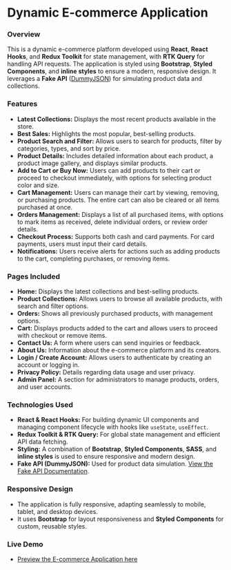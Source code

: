 # Dynamic E-commerce Application

### Overview
This is a dynamic e-commerce platform developed using **React**, **React Hooks**, and **Redux Toolkit** for state management, with **RTK Query** for handling API requests. The application is styled using **Bootstrap**, **Styled Components**, and **inline styles** to ensure a modern, responsive design. It leverages a **Fake API** ([DummyJSON](https://dummyjson.com/docs/products#products-single)) for simulating product data and collections.

### Features
- **Latest Collections:** Displays the most recent products available in the store.
- **Best Sales:** Highlights the most popular, best-selling products.
- **Product Search and Filter:** Allows users to search for products, filter by categories, types, and sort by price.
- **Product Details:** Includes detailed information about each product, a product image gallery, and displays similar products.
- **Add to Cart or Buy Now:** Users can add products to their cart or proceed to checkout immediately, with options for selecting product color and size.
- **Cart Management:** Users can manage their cart by viewing, removing, or purchasing products. The entire cart can also be cleared or all items purchased at once.
- **Orders Management:** Displays a list of all purchased items, with options to mark items as received, delete individual orders, or review order details.
- **Checkout Process:** Supports both cash and card payments. For card payments, users must input their card details.
- **Notifications:** Users receive alerts for actions such as adding products to the cart, completing purchases, or removing items.

### Pages Included
- **Home:** Displays the latest collections and best-selling products.
- **Product Collections:** Allows users to browse all available products, with search and filter options.
- **Orders:** Shows all previously purchased products, with management options.
- **Cart:** Displays products added to the cart and allows users to proceed with checkout or remove items.
- **Contact Us:** A form where users can send inquiries or feedback.
- **About Us:** Information about the e-commerce platform and its creators.
- **Login / Create Account:** Allows users to authenticate by creating an account or logging in.
- **Privacy Policy:** Details regarding data usage and user privacy.
- **Admin Panel:** A section for administrators to manage products, orders, and user accounts.

### Technologies Used
- **React & React Hooks:** For building dynamic UI components and managing component lifecycle with hooks like `useState`, `useEffect`.
- **Redux Toolkit & RTK Query:** For global state management and efficient API data fetching.
- **Styling:** A combination of **Bootstrap**, **Styled Components**, **SASS**, and **inline styles** is used to ensure responsive and modern design.
- **Fake API (DummyJSON):** Used for product data simulation. [View the Fake API Documentation](https://dummyjson.com/docs/products#products-single).

### Responsive Design
- The application is fully responsive, adapting seamlessly to mobile, tablet, and desktop devices.
- It uses **Bootstrap** for layout responsiveness and **Styled Components** for custom, reusable styles.

### Live Demo
- [Preview the E-commerce Application here](https://forever-itg.netlify.app/)
